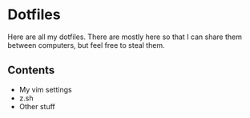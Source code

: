 # Dotfiles

Here are all my dotfiles. There are mostly here so that I can share them between computers,
but feel free to steal them.

## Contents

* My vim settings
* z.sh
* Other stuff
